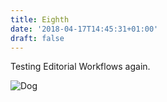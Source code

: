 ```yaml
---
title: Eighth
date: '2018-04-17T14:45:31+01:00'
draft: false
---
```

Testing Editorial Workflows again.

![Dog](/images/img_2680v2.jpg)

